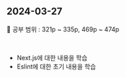 ## 2024-03-27

📖 공부 범위 : 321p ~ 335p, 469p ~ 474p

<br/>

- Next.js에 대한 내용을 학습
- Eslint에 대한 초기 내용을 학습
